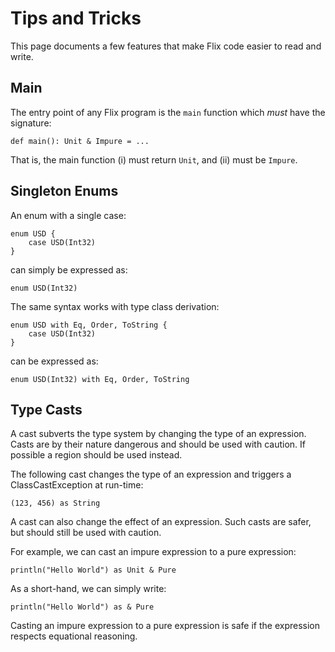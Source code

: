 # Tips and Tricks

This page documents a few features that make Flix
code easier to read and write.

## Main

The entry point of any Flix program is the `main`
function which *must* have the signature:

```flix
def main(): Unit & Impure = ...
```

That is, the main function (i) must return `Unit`,
and (ii) must be `Impure`.

## Singleton Enums

An enum with a single case:

```flix
enum USD {
    case USD(Int32)
}
```

can simply be expressed as:

```flix
enum USD(Int32)
```

The same syntax works with type class derivation:

```flix
enum USD with Eq, Order, ToString {
    case USD(Int32)
}
```

can be expressed as:

```flix
enum USD(Int32) with Eq, Order, ToString
```

## Type Casts

A cast subverts the type system by changing the type
of an expression.
Casts are by their nature dangerous and should be
used with caution.
If possible a region should be used instead.

The following cast changes the type of an expression
and triggers a ClassCastException at run-time:

```flix
(123, 456) as String
```

A cast can also change the effect of an expression.
Such casts are safer, but should still be used with
caution.

For example, we can cast an impure expression to a
pure expression:

```flix
println("Hello World") as Unit & Pure
```

As a short-hand, we can simply write:

```flix
println("Hello World") as & Pure
```

Casting an impure expression to a pure expression is
safe if the expression respects equational reasoning.
